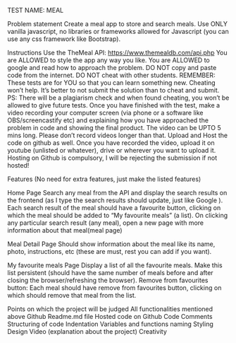 TEST NAME: MEAL

Problem statement
Create a meal app to store and search meals. Use ONLY vanilla javascript, no libraries or frameworks allowed for Javascript (you can use any css framework like Bootstrap).

Instructions
Use the TheMeal API: https://www.themealdb.com/api.php
You are ALLOWED to style the app any way you like.
You are ALLOWED to google and read how to approach the problem.
DO NOT copy and paste code from the internet.
DO NOT cheat with other students. REMEMBER: These tests are for YOU so that you can learn something new. Cheating won’t help. It’s better to not submit the solution than to cheat and submit. PS: There will be a plagiarism check and when found cheating, you won’t be allowed to give future tests.
Once you have finished with the test, make a video recording your computer screen (via phone or a software like OBS/screencastify etc) and explaining how you have approached the problem in code and showing the final product. The video can be UPTO 5 mins long. Please don’t record videos longer than that.
Upload and Host the code on github as well.
Once you have recorded the video, upload it on youtube (unlisted or whatever), drive or wherever you want to upload it.
Hosting on Github is compulsory, I will be rejecting the submission if not hosted!

Features (No need for extra features, just make the listed features)

Home Page
Search any meal from the API and display the search results on the frontend (as I type the search results should update, just like Google ).
Each search result of the meal should have a favourite button, clicking on which the meal should be added to “My favourite meals” (a list).
On clicking any particular search result (any meal), open a new page with more information about that meal(meal page)

Meal Detail Page
Should show information about the meal like its name, photo, instructions, etc (these are must, rest you can add if you want).

My favourite meals Page
Display a list of all the favourite meals.
Make this list persistent (should have the same number of meals before and after closing the browser/refreshing the browser).
Remove from favourites button: Each meal should have remove from favourites button, clicking on which should remove that meal from the list.

Points on which the project will be judged
All functionalities mentioned above
Github
Readme.md file
Hosted code on Github
Code
Comments
Structuring of code
Indentation
Variables and functions naming
Styling
Design
Video (explanation about the project)
Creativity

